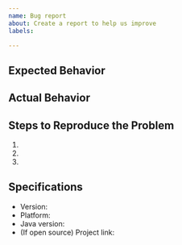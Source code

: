 ```yaml
---
name: Bug report
about: Create a report to help us improve
labels: 

---
```


## Expected Behavior


## Actual Behavior


## Steps to Reproduce the Problem

  1. 
  2. 
  3. 

## Specifications

  - Version:
  - Platform:
  - Java version:
  - (If open source) Project link:
